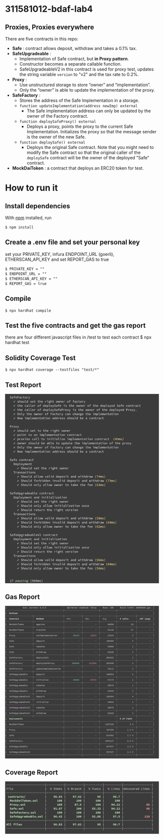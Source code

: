 # 311581012-bdaf-lab4

## Proxies, Proxies everywhere
There are five contracts in this repo:
- **Safe** : contract allows deposit, withdraw and takes a 0.1% tax.
- **SafeUpgradeable** : 
    - Implementation of Safe contract, but **in Proxy pattern**.
    - Constructor becomes a separate callable function.
    - SafeUpgradeableV2 in this contract is used for proxy test, updates the string variable `version` to "v2" and the tax rate to 0.2%.
- **Proxy** : 
    - Use unstructured storage to store “owner” and “implementation”.
    - Only the “owner” is able to update the implementation of the proxy.
- **SafeFactory** : 
    - Stores the address of the Safe Implementation in a storage.
    - `function updateImplementation(address newImp) external`
        - The Safe implementation address can only be updated by the owner of the Factory contract.
    - `function deploySafeProxy() external`
        - Deploys a proxy, points the proxy to the current Safe Implementation. Initializes the proxy so that the message sender is the owner of the new Safe.
    - `function deploySafe() external`
        - Deploys the original Safe contract. Note that you might need to modify the Safe contract so that the original caller of the `deploySafe` contract will be the owner of the deployed "Safe” contract.
- **MockDaiToken** : a contract that deploys an ERC20 token for test.


# How to run it
## Install dependencies
With [npm](https://npmjs.org/) installed, run

    $ npm install 
    
## Create a .env file and set your personal key
  set your PRIVATE_KEY, infura ENDPOINT_URL (goerli), ETHERSCAN_API_KEY and set REPORT_GAS to true
  
    $ PRIVATE_KEY = ""
    $ ENDPOINT_URL = ""
    $ ETHERSCAN_API_KEY = ""
    $ REPORT_GAS = true
    
## Compile
    $ npx hardhat compile
    
## Test the five contracts and get the gas report
there are four different javascript files in /test to test each contract
    $ npx hardhat test
 
## Solidity Coverage Test
    $ npx hardhat coverage --testfiles "test/*"


## Test Report  
 ![image](https://github.com/EPJ-coding/311581012-bdaf-lab4/blob/main/pictures/test.png)
    
## Gas Report  
 ![image](https://github.com/EPJ-coding/311581012-bdaf-lab4/blob/main/pictures/gas_report.png)

## Coverage Report  
 ![image](https://github.com/EPJ-coding/311581012-bdaf-lab4/blob/main/pictures/coverage.png)
 

